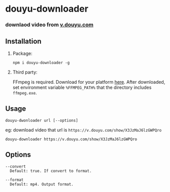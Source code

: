 # douyu-downloader

### downlaod video from [v.douyu.com](https://v.douyu.com/)

## Installation

1. Package:

   `npm i douyu-downloader -g`
  
2. Third party:

   FFmpeg is required. Download for your platform [here](https://ffmpeg.org/download.html). After downloaded, set environment variable `%FFMPEG_PATH%` that the directory includes `ffmpeg.exe`.

## Usage
`douyu-dwonloader url [--options]`

eg: download video that url is `https://v.douyu.com/show/X3JzMaJ6lzGWPQro`

`douyu-downloader https://v.douyu.com/show/X3JzMaJ6lzGWPQro`

## Options
```
--convert
  Default: true. If convert to format.
  
--format
  Default: mp4. Output format.
```
